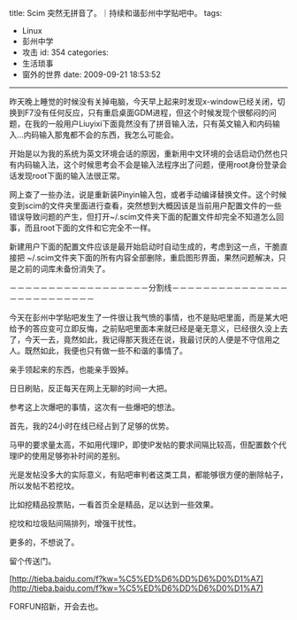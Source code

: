 title: Scim 突然无拼音了。｜持续和谐彭州中学贴吧中。
tags:
  - Linux
  - 彭州中学
  - 攻击
id: 354
categories:
  - 生活琐事
  - 窗外的世界
date: 2009-09-21 18:53:52
---

昨天晚上睡觉的时候没有关掉电脑，今天早上起来时发现x-window已经关闭，切换到F7没有任何反应，只有重启桌面GDM进程，但这个时候发现个很郁闷的问题，在我的一般用户Liuyixi下面竟然没有了拼音输入法，只有英文输入和内码输入...内码输入那鬼都不会的东西，我怎么可能会。

开始是以为我的系统为英文环境会话的原因，重新用中文环境的会话启动仍然也只有内码输入法，这个时候思考会不会是输入法程序出了问题，便用root身份登录会话发现root下面的输入法很正常。

网上查了一些办法，说是重新装Pinyin输入包，或者手动编译替换文件。这个时候变到scim的文件夹里面进行查看，突然想到大概因该是当前用户配置文件的一些错误导致问题的产生，但打开~/.scim文件夹下面的配置文件却完全不知道怎么回事，而且root下面的文件和它完全不一样。

新建用户下面的配置文件应该是最开始启动时自动生成的，考虑到这一点，干脆直接把 ~/.scim文件夹下面的所有内容全部删除，重启图形界面，果然问题解决，只是之前的词库未备份消失了。

－－－－－－－－－－－－－－－－－－分割线－－－－－－－－－－－－－－－－－－－－－－－－－－

今天在彭州中学贴吧发生了一件很让我气愤的事情，也不是贴吧里面，而是某大吧给予的答应变可立即反悔，之前贴吧里面本来就已经是毫无意义，已经很久没上去了，今天一去，竟然如此，我记得那天我还在说，我最讨厌的人便是不守信用之人。既然如此，我便也只有做一些不和谐的事情了。

亲手领起来的东西，也能亲手毁掉。

日日刷贴，反正每天在网上无聊的时间一大把。

参考这上次爆吧的事情，这次有一些爆吧的想法。

首先，我的24小时在线已经占到了足够的优势。

马甲的要求量太高，不如用代理IP，即使IP发帖的要求间隔比较高，但配置数个代理IP的使用足够弥补时间的差别。

光是发帖没多大的实际意义，有贴吧审判者这类工具，都能够很方便的删除帖子，所以发帖不若挖坟。

比如挖精品投票贴，一看首页全是精品，足以达到一些效果。

挖坟和垃圾贴间隔排列，增强干扰性。

更多的，不想说了。

留个传送门。

[http://tieba.baidu.com/f?kw=%C5%ED%D6%DD%D6%D0%D1%A7](http://tieba.baidu.com/f?kw=%C5%ED%D6%DD%D6%D0%D1%A7)

FORFUN招新，开会去也。